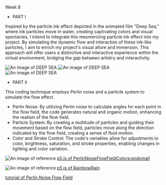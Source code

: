 Week 8

- PART I

Inspired by the particle ink effect depicted in the animated film "Deep Sea," where ink particles move in water, creating captivating colors and visual spectacles, I intend to integrate this mesmerizing particle ink effect into my project. By simulating the dynamic flow and interaction of these ink-like particles, I aim to enrich my project's visual allure and immersion. This approach will offer users a distinctive and interactive experience within the virtual environment, bridging the gap between artistry and interactivity.

![An image of DEEP SEA](shenhai1.jpg)
![An image of DEEP SEA](shenhai2.jpg)
![An image of DEEP SEA](shenhai3.jpg)



- PART II

This coding technique employs Perlin noise and a particle system to simulate the flow effect.
  - Perlin Noise: By utilizing Perlin noise to calculate angles for each point in the flow field, the code generates natural and organic motion, enhancing the realism of the flow field.
  - Particle System: By creating a multitude of particles and guiding their movement based on the flow field, particles move along the direction indicated by the flow field, creating a sense of fluid motion.
  - Color and Stroke Control: The code's variables allow for adjustments to color, brightness, saturation, and stroke properties, enabling changes in lighting and color variation.



![An image of reference](PerlinNoiseFlowFieldColorsrandomall.jpg)
[p5.js of PerlinNoiseFlowFieldColorsrandomall](https://editor.p5js.org/StevesMakerspace/sketches/pJMo9fwPU)



![An image of reference](RainbowRain.jpg)
[p5.js of RainbowRain](https://editor.p5js.org/StevesMakerspace/sketches/erSVBQnr)



[tutorial of Perlin Noise Flow Field](https://thecodingtrain.com/challenges/24-perlin-noise-flow-field)